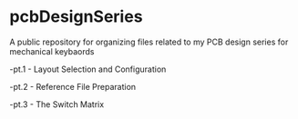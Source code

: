# pcbDesignSeries
A public repository for organizing files related to my PCB design series for mechanical keybaords

-pt.1 - Layout Selection and Configuration

-pt.2 - Reference File Preparation

-pt.3 - The Switch Matrix
